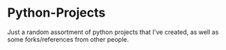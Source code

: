 # Python-Projects
Just a random assortment of python projects that I've created, as well as some forks/references from other people.
